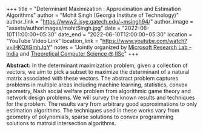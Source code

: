 +++
title = "Determinant Maximization : Approximation and Estimation Algorithms"
author = "Mohit Singh (Georgia Institute of Technology)"
author_link = "https://www2.isye.gatech.edu/~msingh94/"
author_image = "assets/authorImages/mohitSingh.jpg"
date = "2022-06-10T11:00:00+05:30"
date_end = "2022-06-10T12:00:00+05:30"
location = "YouTube Video Link"
location_link = "https://www.youtube.com/watch?v=iHKQXGmhJqY"
notes = "Jointly organized by <a href = "https://www.microsoft.com/en-us/research/lab/microsoft-research-india/" target= "_blank">Microsoft Research Lab - India</a> and <a href='https://www.csa.iisc.ac.in/theoretical-computer-science/' target= "_blank">Theoretical Computer Science @ IISc</a>"
+++

<b>Abstract:</b>  In the determinant maximization problem, given a collection of vectors, we aim to pick a subset to
maximize the determinant of a natural matrix associated with these vectors. The abstract problem captures problems in
multiple areas including machine learning, statistics, convex geometry, Nash social welfare problem from algorithmic
game theory and network design problems. We will survey the known results and techniques for the problem. The results
vary from arbitrary good approximations to only estimation algorithms. The techniques used in these works vary from
geometry of polynomials, sparse solutions to convex programming solutions to matroid intersection algorithms.